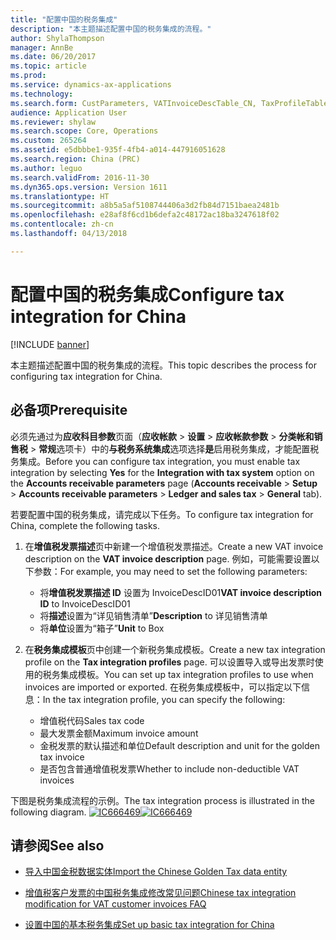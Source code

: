 ```yaml
---
title: "配置中国的税务集成"
description: "本主题描述配置中国的税务集成的流程。"
author: ShylaThompson
manager: AnnBe
ms.date: 06/20/2017
ms.topic: article
ms.prod: 
ms.service: dynamics-ax-applications
ms.technology: 
ms.search.form: CustParameters, VATInvoiceDescTable_CN, TaxProfileTable_CN
audience: Application User
ms.reviewer: shylaw
ms.search.scope: Core, Operations
ms.custom: 265264
ms.assetid: e5dbbbe1-935f-4fb4-a014-447916051628
ms.search.region: China (PRC)
ms.author: leguo
ms.search.validFrom: 2016-11-30
ms.dyn365.ops.version: Version 1611
ms.translationtype: HT
ms.sourcegitcommit: a8b5a5af5108744406a3d2fb84d7151baea2481b
ms.openlocfilehash: e28af8f6cd1b6defa2c48172ac18ba3247618f02
ms.contentlocale: zh-cn
ms.lasthandoff: 04/13/2018

---
```


# <a name="configure-tax-integration-for-china"></a><span data-ttu-id="b8b62-103">配置中国的税务集成</span><span class="sxs-lookup"><span data-stu-id="b8b62-103">Configure tax integration for China</span></span>

[!INCLUDE [banner](../includes/banner.md)]

<span data-ttu-id="b8b62-104">本主题描述配置中国的税务集成的流程。</span><span class="sxs-lookup"><span data-stu-id="b8b62-104">This topic describes the process for configuring tax integration for China.</span></span>

## <a name="prerequisite"></a><span data-ttu-id="b8b62-105">必备项</span><span class="sxs-lookup"><span data-stu-id="b8b62-105">Prerequisite</span></span>
<span data-ttu-id="b8b62-106">必须先通过为**应收科目参数**页面（**应收帐款** > **设置** > **应收帐款参数** > **分类帐和销售税** > **常规**选项卡）中的**与税务系统集成**选项选择**是**启用税务集成，才能配置税务集成。</span><span class="sxs-lookup"><span data-stu-id="b8b62-106">Before you can configure tax integration, you must enable tax integration by selecting **Yes** for the **Integration with tax system** option on the **Accounts receivable parameters** page (**Accounts receivable** > **Setup** > **Accounts receivable parameters** > **Ledger and sales tax** > **General** tab).</span></span>

<span data-ttu-id="b8b62-107">若要配置中国的税务集成，请完成以下任务。</span><span class="sxs-lookup"><span data-stu-id="b8b62-107">To configure tax integration for China, complete the following tasks.</span></span>

1.  <span data-ttu-id="b8b62-108">在**增值税发票描述**页中新建一个增值税发票描述。</span><span class="sxs-lookup"><span data-stu-id="b8b62-108">Create a new VAT invoice description on the **VAT invoice description** page.</span></span> <span data-ttu-id="b8b62-109">例如，可能需要设置以下参数：</span><span class="sxs-lookup"><span data-stu-id="b8b62-109">For example, you may need to set  the following parameters:</span></span>
    -   <span data-ttu-id="b8b62-110">将**增值税发票描述 ID** 设置为 InvoiceDescID01</span><span class="sxs-lookup"><span data-stu-id="b8b62-110">**VAT invoice description ID** to InvoiceDescID01</span></span>
    -   <span data-ttu-id="b8b62-111">将**描述**设置为“详见销售清单”</span><span class="sxs-lookup"><span data-stu-id="b8b62-111">**Description** to 详见销售清单</span></span>
    -   <span data-ttu-id="b8b62-112">将**单位**设置为“箱子”</span><span class="sxs-lookup"><span data-stu-id="b8b62-112">**Unit** to Box</span></span>

2.  <span data-ttu-id="b8b62-113">在**税务集成模板**页中创建一个新税务集成模板。</span><span class="sxs-lookup"><span data-stu-id="b8b62-113">Create a new tax integration profile on the **Tax integration profiles** page.</span></span> <span data-ttu-id="b8b62-114">可以设置导入或导出发票时使用的税务集成模板。</span><span class="sxs-lookup"><span data-stu-id="b8b62-114">You can set up tax integration profiles to use when invoices are imported or exported.</span></span> <span data-ttu-id="b8b62-115">在税务集成模板中，可以指定以下信息：</span><span class="sxs-lookup"><span data-stu-id="b8b62-115">In the tax integration profile, you can specify the following:</span></span>
    -   <span data-ttu-id="b8b62-116">增值税代码</span><span class="sxs-lookup"><span data-stu-id="b8b62-116">Sales tax code</span></span>
    -   <span data-ttu-id="b8b62-117">最大发票金额</span><span class="sxs-lookup"><span data-stu-id="b8b62-117">Maximum invoice amount</span></span>
    -   <span data-ttu-id="b8b62-118">金税发票的默认描述和单位</span><span class="sxs-lookup"><span data-stu-id="b8b62-118">Default description and unit for the golden tax invoice</span></span>
    -   <span data-ttu-id="b8b62-119">是否包含普通增值税发票</span><span class="sxs-lookup"><span data-stu-id="b8b62-119">Whether to include non-deductible VAT invoices</span></span>

<span data-ttu-id="b8b62-120">下图是税务集成流程的示例。</span><span class="sxs-lookup"><span data-stu-id="b8b62-120">The tax integration process is illustrated in the following diagram.</span></span>
<span data-ttu-id="b8b62-121">[![IC666469](./media/ic666469.gif)](./media/ic666469.gif)</span><span class="sxs-lookup"><span data-stu-id="b8b62-121">[![IC666469](./media/ic666469.gif)](./media/ic666469.gif)</span></span>

## <a name="see-also"></a><span data-ttu-id="b8b62-122">请参阅</span><span class="sxs-lookup"><span data-stu-id="b8b62-122">See also</span></span>

- [<span data-ttu-id="b8b62-123">导入中国金税数据实体</span><span class="sxs-lookup"><span data-stu-id="b8b62-123">Import the Chinese Golden Tax data entity</span></span>](apac-chn-import-golden-tax-data-entity.md)

- [<span data-ttu-id="b8b62-124">增值税客户发票的中国税务集成修改常见问题</span><span class="sxs-lookup"><span data-stu-id="b8b62-124">Chinese tax integration modification for VAT customer invoices FAQ</span></span>](apac-chn-tax-integration-vat-customer-invoices.md)

- [<span data-ttu-id="b8b62-125">设置中国的基本税务集成</span><span class="sxs-lookup"><span data-stu-id="b8b62-125">Set up basic tax integration for China</span></span>](./tasks/set-up-basic-tax-integration-profile-china.md)



